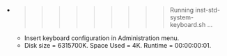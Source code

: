 * >>>>>>>>> Running inst-std-system-keyboard.sh ...
  * Insert keyboard configuration in Administration menu.
  * Disk size = 6315700K. Space Used = 4K. Runtime = 00:00:00:01.
